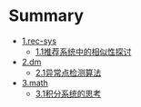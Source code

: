 # Summary

* [1.rec-sys]()
  * [1.1推荐系统中的相似性探讨](rec-sys/推荐系统中的相似性探讨.md)
* [2.dm]()
  * [2.1异常点检测算法](dm/异常点检测算法.md)
* [3.math]()
  * [3.1积分系统的思考](math/积分系统的思考.md)
